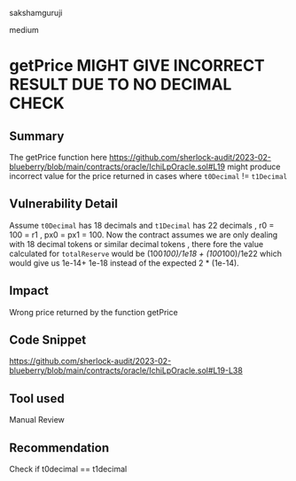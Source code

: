 sakshamguruji

medium

# getPrice MIGHT GIVE INCORRECT RESULT DUE TO NO DECIMAL CHECK

## Summary

The getPrice function here https://github.com/sherlock-audit/2023-02-blueberry/blob/main/contracts/oracle/IchiLpOracle.sol#L19 might produce incorrect value for the price returned in cases
where `t0Decimal` != `t1Decimal`

## Vulnerability Detail

Assume `t0Decimal` has 18 decimals and `t1Decimal` has 22 decimals , r0 = 100 = r1 , px0 = px1 = 100. Now the contract assumes we are only dealing with 18 decimal tokens or similar decimal tokens , there fore the value calculated for `totalReserve` would be 
(100*100)/1e18 + (100*100)/1e22 which would give us 1e-14+ 1e-18 instead of the expected 2 * (1e-14).

## Impact

Wrong price returned by the function getPrice

## Code Snippet

https://github.com/sherlock-audit/2023-02-blueberry/blob/main/contracts/oracle/IchiLpOracle.sol#L19-L38

## Tool used

Manual Review

## Recommendation

Check if t0decimal == t1decimal